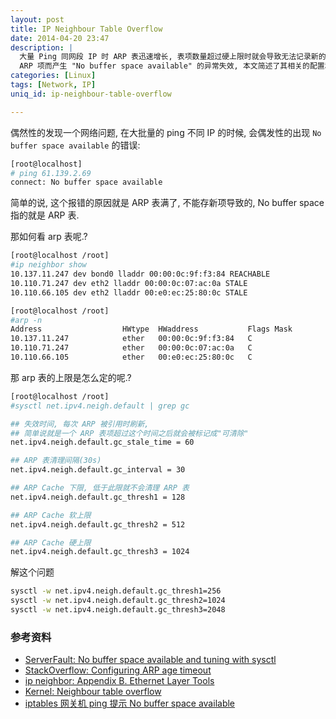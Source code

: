 ```yaml
---
layout: post
title: IP Neighbour Table Overflow
date: 2014-04-20 23:47
description: |
  大量 Ping 同网段 IP 时 ARP 表迅速增长, 表项数量超过硬上限时就会导致无法记录新的
  ARP 项而产生 "No buffer space available" 的异常失效, 本文简述了其相关的配置和解决的方法
categories: [Linux]
tags: [Network, IP]
uniq_id: ip-neighbour-table-overflow

---
```


偶然性的发现一个网络问题, 在大批量的 ping 不同 IP 的时候, 会偶发性的出现
`No buffer space available` 的错误:

```bash
[root@localhost]
# ping 61.139.2.69
connect: No buffer space available
```

简单的说, 这个报错的原因就是 ARP 表满了, 不能存新项导致的, No buffer space 指的就是 ARP 表.

那如何看 arp 表呢.?

```bash
[root@localhost /root]
#ip neighbor show
10.137.11.247 dev bond0 lladdr 00:00:0c:9f:f3:84 REACHABLE
10.110.71.247 dev eth2 lladdr 00:00:0c:07:ac:0a STALE
10.110.66.105 dev eth2 lladdr 00:e0:ec:25:80:0c STALE

[root@localhost /root]
#arp -n
Address                  HWtype  HWaddress           Flags Mask            Iface
10.137.11.247            ether   00:00:0c:9f:f3:84   C                     bond0
10.110.71.247            ether   00:00:0c:07:ac:0a   C                     eth2
10.110.66.105            ether   00:e0:ec:25:80:0c   C                     eth2
```

那 arp 表的上限是怎么定的呢.?

```bash
[root@localhost /root]
#sysctl net.ipv4.neigh.default | grep gc

## 失效时间, 每次 ARP 被引用时刷新,
## 简单说就是一个 ARP 表项超过这个时间之后就会被标记成"可清除"
net.ipv4.neigh.default.gc_stale_time = 60

## ARP 表清理间隔(30s)
net.ipv4.neigh.default.gc_interval = 30

## ARP Cache 下限, 低于此限就不会清理 ARP 表
net.ipv4.neigh.default.gc_thresh1 = 128

## ARP Cache 软上限
net.ipv4.neigh.default.gc_thresh2 = 512

## ARP Cache 硬上限
net.ipv4.neigh.default.gc_thresh3 = 1024
```

解这个问题

```bash
sysctl -w net.ipv4.neigh.default.gc_thresh1=256
sysctl -w net.ipv4.neigh.default.gc_thresh2=1024
sysctl -w net.ipv4.neigh.default.gc_thresh3=2048
```

### 参考资料

* [ServerFault: No buffer space available and tuning with sysctl][1]
* [StackOverflow: Configuring ARP age timeout][5]
* [ip neighbor: Appendix B. Ethernet Layer Tools][3]
* [Kernel: Neighbour table overflow][4]
* [iptables 网关机 ping 提示 No buffer space available][2]

[1]: http://serverfault.com/questions/505964/no-buffer-space-available-and-tuning-with-sysctl "No buffer space available and tuning with sysctl"
[2]: http://bbs.chinaunix.net/thread-2208434-1-1.html "iptables 网关机 ping 提示 No buffer space available"
[3]: http://linux-ip.net/html/tools-ip-neighbor.html "ip neighbor: Appendix B. Ethernet Layer Tools"
[4]: http://www.e-rave.nl/kernel-neighbour-table-overflow "Kernel: Neighbour table overflow"
[5]: http://stackoverflow.com/questions/15372011/configuring-arp-age-timeout "Configuring ARP age timeout"
